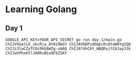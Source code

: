 # Learning Golang

## Day 1

`GOOGLE_API_KEY=YOUR_API_SECRET go run day-1/main.go ChIJVXealLU_xkcRja_At0z9AGY ChIJAVkDPzdOqEcRcDteW0YgIQQ ChIJi3lwCZyTC0cRkEAWZg-vAAQ ChIJ674hC6Y_WBQRujtC6Jay33k ChIJwVPhxKtlJA0RvBSxQFbZSKY`
